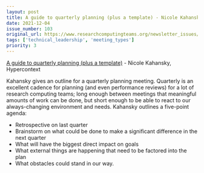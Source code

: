 ```yaml
---
layout: post
title: A guide to quarterly planning (plus a template) - Nicole Kahansky, Hypercontext
date: 2021-12-04
issue_number: 103
original_url: https://www.researchcomputingteams.org/newsletter_issues/0103
tags: ['technical_leadership', 'meeting_types']
priority: 3
---
```


<!-- markdownlint-disable MD033 -->
<!-- markdownlint-disable MD041 -->
<!-- markdownlint-disable MD049 -->

[A guide to quarterly planning (plus a template)](https://hypercontext.com/blog/meetings/quarterly-planning-meeting-agenda) - Nicole Kahansky, Hypercontext

Kahansky gives an outline for a quarterly planning meeting.  Quarterly is an excellent cadence for planning (and even performance reviews) for a lot of research computing teams; long enough between meetings that meaningful amounts of work can be done, but short enough to be able to react to our always-changing environment and needs.   Kahansky outlines a five-point agenda:

- Retrospective on last quarter
- Brainstorm on what could be done to make a significant difference in the next quarter
- What will have the biggest direct impact on goals
- What external things are happening that need to be factored into the plan
- What obstacles could stand in our way.
